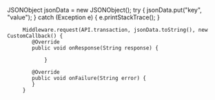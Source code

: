  JSONObject jsonData = new JSONObject();
        try {
            jsonData.put("key", "value");
        } catch (Exception e) {
            e.printStackTrace();
        }

         Middleware.request(API.transaction, jsonData.toString(), new CustomCallback() {
            @Override
            public void onResponse(String response) {
                
                }

            @Override
            public void onFailure(String error) {
            }
         }